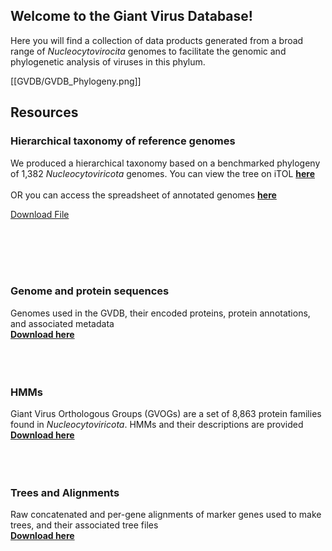 ## Welcome to the Giant Virus Database!

Here you will find a collection of data products generated from a broad range of *Nucleocytovirocita* genomes to facilitate the genomic and phylogenetic analysis of viruses in this phylum.
<br/>

[[GVDB/GVDB_Phylogeny.png]]

## Resources

### Hierarchical taxonomy of reference genomes
We produced a hierarchical taxonomy based on a benchmarked phylogeny of 1,382 *Nucleocytoviricota* genomes. You can view the tree on iTOL [**here**](https://itol.embl.de/tree/1281731864487941620067021) 
<br/>
<br/>
OR you can access the spreadsheet of annotated genomes [**here**](https://github.com/faylward/GVDB/raw/gh-pages/GVDB_Genome_Descriptions.xlsx)
<br/>

<a href="https://github.com/faylward/GVDB/raw/gh-pages/GVDB_Genome_Descriptions.xlsx">Download File</a>

<br/>
<br/>
<br/>
<br/>

### Genome and protein sequences
Genomes used in the GVDB, their encoded proteins, protein annotations, and associated metadata <br/> [**Download here**](https://zenodo.org/record/4730842#.yixcdiypaue)
<br/>
<br/>
<br/>
<br/>

### HMMs
Giant Virus Orthologous Groups (GVOGs) are a set of 8,863 protein families found in *Nucleocytoviricota*. HMMs and their descriptions are provided  <br/> [**Download here**](https://zenodo.org/record/4728209#.YIxCviYpAUE)
<br/>
<br/>
<br/>
<br/>

### Trees and Alignments
Raw concatenated and per-gene alignments of marker genes used to make trees, and their associated tree files <br/> [**Download here**](https://zenodo.org/record/4730955#.YIxUYyYpAUE)
<br/>
<br/>


